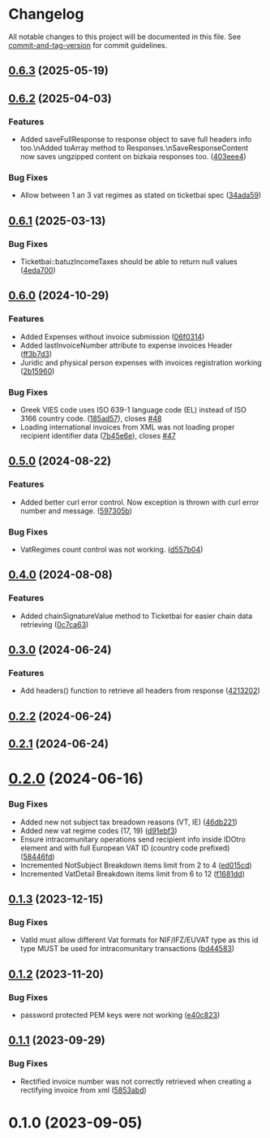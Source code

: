 # Changelog

All notable changes to this project will be documented in this file. See [commit-and-tag-version](https://github.com/absolute-version/commit-and-tag-version) for commit guidelines.

## [0.6.3](https://github.com/Barnetik/tbai-php-lib/compare/v0.6.2...v0.6.3) (2025-05-19)

## [0.6.2](https://github.com/Barnetik/tbai-php-lib/compare/v0.6.1...v0.6.2) (2025-04-03)


### Features

* Added saveFullResponse to response object to save full headers info too.\nAdded toArray method to Responses.\nSaveResponseContent now saves ungzipped content on bizkaia responses too. ([403eee4](https://github.com/Barnetik/tbai-php-lib/commit/403eee433e32993f5ed46f8c1408288fc542a275))


### Bug Fixes

* Allow between 1 an 3 vat regimes as stated on ticketbai spec ([34ada59](https://github.com/Barnetik/tbai-php-lib/commit/34ada59dcdd287cfff77c198774eb3868e163e7e))

## [0.6.1](https://github.com/Barnetik/tbai-php-lib/compare/v0.6.0...v0.6.1) (2025-03-13)


### Bug Fixes

* Ticketbai::batuzIncomeTaxes should be able to return null values ([4eda700](https://github.com/Barnetik/tbai-php-lib/commit/4eda7004b4c8d3700e5c92943da660f6078bc9ad))

## [0.6.0](https://github.com/Barnetik/tbai-php-lib/compare/v0.5.0...v0.6.0) (2024-10-29)


### Features

* Added Expenses without invoice submission ([06f0314](https://github.com/Barnetik/tbai-php-lib/commit/06f0314e6c0443bfdcec03dbaa08105db730ff54))
* Added lastInvoiceNumber attribute to expense invoices Header ([ff3b7d3](https://github.com/Barnetik/tbai-php-lib/commit/ff3b7d3c5542d6af451b7b454aeb94a9d60a4243))
* Juridic and physical person expenses with invoices registration working ([2b15960](https://github.com/Barnetik/tbai-php-lib/commit/2b15960e10b0143775b32f601bbc85e545dcf392))


### Bug Fixes

* Greek VIES code uses ISO 639-1 language code (EL) instead of ISO 3166 country code. ([185ad57](https://github.com/Barnetik/tbai-php-lib/commit/185ad572d9b0f3a3f6bc808d6bb0ff4a84c4ea8e)), closes [#48](https://github.com/Barnetik/tbai-php-lib/issues/48)
* Loading international invoices from XML was not loading proper recipient identifier data ([7b45e6e](https://github.com/Barnetik/tbai-php-lib/commit/7b45e6ecb9ae861063c1f0796b4738199ef15c2e)), closes [#47](https://github.com/Barnetik/tbai-php-lib/issues/47)

## [0.5.0](https://github.com/Barnetik/tbai-php-lib/compare/v0.4.0...v0.5.0) (2024-08-22)


### Features

* Added better curl error control. Now exception is thrown with curl error number and message. ([597305b](https://github.com/Barnetik/tbai-php-lib/commit/597305b955f39a06a0dd7863a09ca67f9c1bc2ab))


### Bug Fixes

* VatRegimes count control was not working. ([d557b04](https://github.com/Barnetik/tbai-php-lib/commit/d557b048e067e21ad797811550e97368e22cf6bb))

## [0.4.0](https://github.com/Barnetik/tbai-php-lib/compare/v0.3.0...v0.4.0) (2024-08-08)


### Features

* Added chainSignatureValue method to Ticketbai for easier chain data retrieving ([0c7ca63](https://github.com/Barnetik/tbai-php-lib/commit/0c7ca635e35489c77b45298442f5f44eaaec9666))

## [0.3.0](https://github.com/Barnetik/tbai-php-lib/compare/v0.2.2...v0.3.0) (2024-06-24)


### Features

* Add headers() function to retrieve all headers from response ([4213202](https://github.com/Barnetik/tbai-php-lib/commit/42132020d21f68f17218763dbafcf87d4884968e))

## [0.2.2](https://github.com/Barnetik/tbai-php-lib/compare/v0.2.1...v0.2.2) (2024-06-24)

## [0.2.1](https://github.com/Barnetik/tbai-php-lib/compare/v0.2.0...v0.2.1) (2024-06-24)



# [0.2.0](https://github.com/Barnetik/tbai-php-lib/compare/v0.1.3...v0.2.0) (2024-06-16)


### Bug Fixes

* Added new not subject tax breadown reasons (VT, IE) ([46db221](https://github.com/Barnetik/tbai-php-lib/commit/46db2213f63c371eaf38aea365016d5c690586c2))
* Added new vat regime codes (17, 19) ([d91ebf3](https://github.com/Barnetik/tbai-php-lib/commit/d91ebf368fcb13c740e5193c2ef566f28e502eac))
* Ensure intracomunitary operations send recipient info inside IDOtro element and with full European VAT ID (country code prefixed) ([58446fd](https://github.com/Barnetik/tbai-php-lib/commit/58446fdc30e47ff572e010d400ba231aa3eebb57))
* Incremented NotSubject Breakdown items limit from 2 to 4 ([ed015cd](https://github.com/Barnetik/tbai-php-lib/commit/ed015cd37bf14aed602d0b8701c3d482c4b46d41))
* Incremented VatDetail Breakdown items limit from 6 to 12 ([f1681dd](https://github.com/Barnetik/tbai-php-lib/commit/f1681ddb612c7df814da5071c3f0aeae74eb5ea9))



## [0.1.3](https://github.com/Barnetik/tbai-php-lib/compare/v0.1.2...v0.1.3) (2023-12-15)


### Bug Fixes

* VatId must allow different Vat formats for NIF/IFZ/EUVAT type as this id type MUST be used for intracomunitary transactions ([bd44583](https://github.com/Barnetik/tbai-php-lib/commit/bd445838ecb74c9aa9d8379d0d1b3339661bf664))



## [0.1.2](https://github.com/Barnetik/tbai-php-lib/compare/v0.1.1...v0.1.2) (2023-11-20)


### Bug Fixes

* password protected PEM keys were not working ([e40c823](https://github.com/Barnetik/tbai-php-lib/commit/e40c8230b4962e20a862225685c8f34ea7f50699))



## [0.1.1](https://github.com/Barnetik/tbai-php-lib/compare/v0.1.0...v0.1.1) (2023-09-29)


### Bug Fixes

* Rectified invoice number was not correctly retrieved when creating a rectifying invoice from xml ([5853abd](https://github.com/Barnetik/tbai-php-lib/commit/5853abd7980766072161d4cfa57e364730c9aa53))



# 0.1.0 (2023-09-05)

